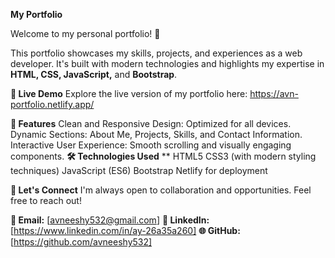 **My Portfolio**

Welcome to my personal portfolio! 🌟

This portfolio showcases my skills, projects, and experiences as a web developer. It's built with modern technologies and highlights my expertise in **HTML, CSS, JavaScript,** and **Bootstrap**.

**🚀 Live Demo**
Explore the live version of my portfolio here: https://avn-portfolio.netlify.app/

**📌 Features**
Clean and Responsive Design: Optimized for all devices.
Dynamic Sections: About Me, Projects, Skills, and Contact Information.
Interactive User Experience: Smooth scrolling and visually engaging components.
**🛠️ Technologies Used**
**
HTML5
CSS3 (with modern styling techniques)
JavaScript (ES6) 
Bootstrap
Netlify for deployment

**🤝 Let's Connect**
I'm always open to collaboration and opportunities. Feel free to reach out!

**📧 Email:** [avneeshy532@gmail.com]
**💼 LinkedIn:** [https://www.linkedin.com/in/ay-26a35a260]
**🌐 GitHub:** [https://github.com/avneeshy532]
